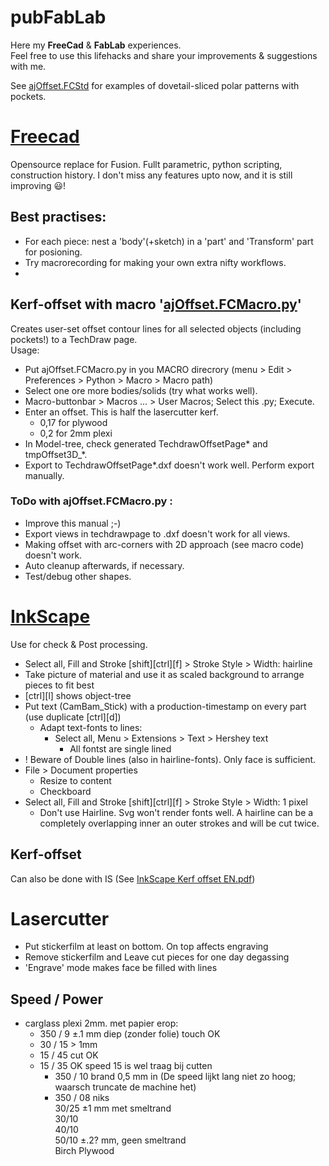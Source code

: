 # pubFabLab
Here my **FreeCad** & **FabLab** experiences.  
Feel free to use this lifehacks and share your improvements & suggestions with me.

See [ajOffset.FCStd](https://github.com/gitAjjk/pubFabLab/blob/main/ajOffset.FCStd) for examples of dovetail-sliced polar patterns with pockets.

# [Freecad](https://www.freecad.org/)
Opensource replace for Fusion. Fullt parametric, python scripting, construction history. I don't miss any features upto now, and it is still improving 😃!  
## Best practises:
  - For each piece: nest a 'body'(+sketch) in a 'part' and 'Transform' part for posioning.
  - Try macrorecording for making your own extra nifty workflows.
  - 
## **Kerf-offset** with macro '[ajOffset.FCMacro.py](https://github.com/gitAjjk/pubFabLab/blob/main/ajOffset.FCMacro.py)'
Creates user-set offset contour lines for all selected objects (including pockets!) to a TechDraw page.  
Usage:  
- Put ajOffset.FCMacro.py in you MACRO direcrory (menu > Edit > Preferences > Python > Macro > Macro path) 
- Select one ore more bodies/solids (try what works well).
- Macro-buttonbar > Macros ... > User Macros; Select this .py; Execute.
- Enter an offset. This is half the lasercutter kerf.
  - 0,17 for plywood
  - 0,2 for 2mm plexi
- In Model-tree, check generated TechdrawOffsetPage* and tmpOffset3D_*.
- Export to TechdrawOffsetPage*.dxf doesn't work well. Perform export manually. 
### ToDo with ajOffset.FCMacro.py :
  - Improve this manual ;-)
  - Export views in techdrawpage to .dxf doesn't work for all views.
  - Making offset with arc-corners with 2D approach (see macro code) doesn't work.
  - Auto cleanup afterwards, if necessary.
  - Test/debug other shapes.

# [InkScape](https://inkscape.org/)
Use for check & Post processing.  
- Select all, Fill and Stroke [shift][ctrl][f] > Stroke Style > Width: hairline
- Take picture of material and use it as scaled background to arrange pieces to fit best  
- [ctrl][l] shows object-tree  
- Put text (CamBam_Stick) with a production-timestamp on every part (use duplicate [ctrl][d])
  - Adapt text-fonts to lines:
    - Select all, Menu > Extensions > Text > Hershey text
      - All fontst are single lined
- ! Beware of Double lines (also in hairline-fonts). Only face is sufficient.
- File > Document properties
  - Resize to content
  - Checkboard
- Select all, Fill and Stroke [shift][ctrl][f] > Stroke Style > Width: 1 pixel
  - Don't use Hairline. Svg won't render fonts well. A hairline can be a completely overlapping inner an outer strokes and will be cut twice.

## **Kerf-offset**  
Can also be done with IS (See [InkScape Kerf offset EN.pdf](https://github.com/gitAjjk/pubFabLab/blob/main/InkScape%20Kerf%20offset%20EN%200.2.pdf))  

# Lasercutter
- Put stickerfilm at least on bottom. On top affects engraving  
- Remove stickerfilm and Leave cut pieces for one day degassing  
- 'Engrave' mode makes face be filled with lines  

## Speed / Power  
- carglass plexi 2mm. met papier erop:  
	- 350 / 9 ±.1 mm diep (zonder folie) touch OK  
	- 30 / 15   > 1mm  
	- 15 / 45  cut OK  
  - 15 / 35	OK	speed 15 is wel traag bij cutten  
	- 350 / 10 brand 0,5 mm in (De speed lijkt lang niet zo hoog; waarsch truncate de machine het)  
	- 350 / 08 niks  
		30/25 ±1 mm met smeltrand  
		30/10   
		40/10  
		50/10 ±.2? mm, geen smeltrand  
Birch Plywood
